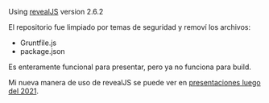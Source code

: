 Using [revealJS](https://revealjs.com/) version 2.6.2

El repositorio fue limpiado por temas de seguridad y removí los archivos:

- Gruntfile.js
- package.json

Es enteramente funcional para presentar, pero ya no funciona para build.

Mi nueva manera de uso de revealJS se puede ver en [presentaciones luego del 2021](https://github.com/ibonelli/presentations).
